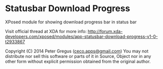 Statusbar Download Progress
===========================

XPosed module for showing download progress bar in status bar

Visit official thread at XDA for more info:
http://forum.xda-developers.com/xposed/modules/app-statusbar-download-progress-v1-0-t2933867

Copyright (C) 2014 Peter Gregus (ceco.apps@gmail.com)
You may not distribute nor sell this software or parts of it in 
Source, Object nor in any other form without explicit permission obtained 
from the original author. 
